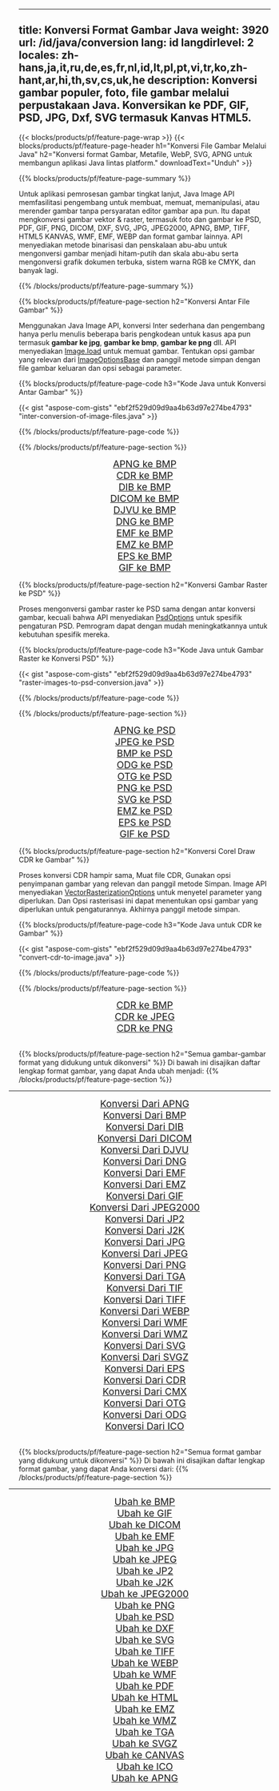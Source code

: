 ﻿
---
title: Konversi Format Gambar Java 
weight: 3920
url: /id/java/conversion 
lang: id
langdirlevel: 2
locales: zh-hans,ja,it,ru,de,es,fr,nl,id,lt,pl,pt,vi,tr,ko,zh-hant,ar,hi,th,sv,cs,uk,he
description: Konversi gambar populer, foto, file gambar melalui perpustakaan Java. Konversikan ke PDF, GIF, PSD, JPG, Dxf, SVG termasuk Kanvas HTML5.
---

{{< blocks/products/pf/feature-page-wrap >}}
{{< blocks/products/pf/feature-page-header h1="Konversi File Gambar Melalui Java" h2="Konversi format Gambar, Metafile, WebP, SVG, APNG untuk membangun aplikasi Java lintas platform." downloadText="Unduh" >}}

{{% blocks/products/pf/feature-page-summary %}}

Untuk aplikasi pemrosesan gambar tingkat lanjut, Java Image API memfasilitasi pengembang untuk membuat, memuat, memanipulasi, atau merender gambar tanpa persyaratan editor gambar apa pun. Itu dapat mengkonversi gambar vektor & raster, termasuk foto dan gambar ke PSD, PDF, GIF, PNG, DICOM, DXF, SVG, JPG, JPEG2000, APNG, BMP, TIFF, HTML5 KANVAS, WMF, EMF, WEBP dan format gambar lainnya. API menyediakan metode binarisasi dan penskalaan abu-abu untuk mengonversi gambar menjadi hitam-putih dan skala abu-abu serta mengonversi grafik dokumen terbuka, sistem warna RGB ke CMYK, dan banyak lagi.

{{% /blocks/products/pf/feature-page-summary  %}}

{{% blocks/products/pf/feature-page-section  h2="Konversi Antar File Gambar" %}}

Menggunakan Java Image API, konversi Inter sederhana dan pengembang hanya perlu menulis beberapa baris pengkodean untuk kasus apa pun termasuk **gambar ke jpg**, **gambar ke bmp**, **gambar ke png** dll. API menyediakan [Image.load](https://apireference.aspose.com/imaging/java/com.aspose.imaging/Image#load-java.lang.String-) untuk memuat gambar. Tentukan opsi gambar yang relevan dari [ImageOptionsBase](https://apireference.aspose.com/imaging/java/com.aspose.imaging/ImageOptionsBase) dan panggil metode simpan dengan file gambar keluaran dan opsi sebagai parameter.

{{% blocks/products/pf/feature-page-code h3="Kode Java untuk Konversi Antar Gambar" %}}

{{< gist "aspose-com-gists" "ebf2f529d09d9aa4b63d97e274be4793" "inter-conversion-of-image-files.java" >}}

{{% /blocks/products/pf/feature-page-code  %}}

{{% /blocks/products/pf/feature-page-section %}}

<div class="container-fluid productfamilypage bg-gray">
    <div class="convertypes bg-gray agp-content section">
        <div class="container">
		<div class="row other-converters" style="gap: 10px;font-size: 19px;text-align:center;">
		   <div class="col-md-2 other-converter remove-lp remove-rp">
		      <a href="/imaging/id/java/conversion/apng-to-bmp/" style="padding:15px;">APNG ke BMP</a>
		   </div>
		   <div class="col-md-2 other-converter remove-lp remove-rp">
		      <a href="/imaging/id/java/conversion/cdr-to-bmp/" style="padding:15px;">CDR ke BMP</a>
		   </div>
		   <div class="col-md-2 other-converter remove-lp remove-rp">
		      <a href="/imaging/id/java/conversion/dib-to-bmp/" style="padding:15px;">DIB ke BMP</a>
		   </div>
		   <div class="col-md-2 other-converter remove-lp remove-rp">
		      <a href="/imaging/id/java/conversion/dicom-to-bmp/" style="padding:15px;">DICOM ke BMP</a>
		   </div>
 		   <div class="col-md-2 other-converter remove-lp remove-rp">
		      <a href="/imaging/id/java/conversion/djvu-to-bmp/" style="padding:15px;">DJVU ke BMP</a>
		   </div>
		   <div class="col-md-2 other-converter remove-lp remove-rp">
		      <a href="/imaging/id/java/conversion/dng-to-bmp/" style="padding:15px;">DNG ke BMP</a>
		   </div>
		   <div class="col-md-2 other-converter remove-lp remove-rp">
		      <a href="/imaging/id/java/conversion/emf-to-bmp/" style="padding:15px;">EMF ke BMP</a>
		   </div>
		   <div class="col-md-2 other-converter remove-lp remove-rp">
		      <a href="/imaging/id/java/conversion/emz-to-bmp/" style="padding:15px;">EMZ ke BMP</a>
		   </div>
		   <div class="col-md-2 other-converter remove-lp remove-rp">
		      <a href="/imaging/id/java/conversion/eps-to-bmp/" style="padding:15px;">EPS ke BMP</a>
		   </div>
		   <div class="col-md-2 other-converter remove-lp remove-rp">
		      <a href="/imaging/id/java/conversion/gif-to-bmp/" style="padding:15px;">GIF ke BMP</a>
		   </div>
		</div>
	</div>
    </div>
</div>

{{% blocks/products/pf/feature-page-section  h2="Konversi Gambar Raster ke PSD" %}}

Proses mengonversi gambar raster ke PSD sama dengan antar konversi gambar, kecuali bahwa API menyediakan [PsdOptions](https://apireference.aspose.com/imaging/java/com.aspose.imaging.imageoptions/PsdOptions) untuk spesifik pengaturan PSD. Pemrogram dapat dengan mudah meningkatkannya untuk kebutuhan spesifik mereka.

{{% blocks/products/pf/feature-page-code h3="Kode Java untuk Gambar Raster ke Konversi PSD" %}}

{{< gist "aspose-com-gists" "ebf2f529d09d9aa4b63d97e274be4793" "raster-images-to-psd-conversion.java" >}}

{{% /blocks/products/pf/feature-page-code  %}}

{{% /blocks/products/pf/feature-page-section %}}

<div class="container-fluid productfamilypage bg-gray">
    <div class="convertypes bg-gray agp-content section">
        <div class="container">
		<div class="row other-converters" style="gap: 10px;font-size: 19px;text-align:center;">
		   <div class="col-md-2 other-converter remove-lp remove-rp">
		      <a href="/imaging/id/java/conversion/apng-to-PSD/" style="padding:15px;">APNG ke PSD</a>
		   </div>
		   <div class="col-md-2 other-converter remove-lp remove-rp">
		      <a href="/imaging/id/java/conversion/jpeg-to-PSD/" style="padding:15px;">JPEG ke PSD</a>
		   </div>
		   <div class="col-md-2 other-converter remove-lp remove-rp">
		      <a href="/imaging/id/java/conversion/bmp-to-PSD/" style="padding:15px;">BMP ke PSD</a>
		   </div>
		   <div class="col-md-2 other-converter remove-lp remove-rp">
		      <a href="/imaging/id/java/conversion/odg-to-PSD/" style="padding:15px;">ODG ke PSD</a>
		   </div>
 		   <div class="col-md-2 other-converter remove-lp remove-rp">
		      <a href="/imaging/id/java/conversion/otg-to-PSD/" style="padding:15px;">OTG ke PSD</a>
		   </div>
		   <div class="col-md-2 other-converter remove-lp remove-rp">
		      <a href="/imaging/id/java/conversion/png-to-PSD/" style="padding:15px;">PNG ke PSD</a>
		   </div>
		   <div class="col-md-2 other-converter remove-lp remove-rp">
		      <a href="/imaging/id/java/conversion/svg-to-PSD/" style="padding:15px;">SVG ke PSD</a>
		   </div>
		   <div class="col-md-2 other-converter remove-lp remove-rp">
		      <a href="/imaging/id/java/conversion/emz-to-PSD/" style="padding:15px;">EMZ ke PSD</a>
		   </div>
		   <div class="col-md-2 other-converter remove-lp remove-rp">
		      <a href="/imaging/id/java/conversion/eps-to-PSD/" style="padding:15px;">EPS ke PSD</a>
		   </div>
		   <div class="col-md-2 other-converter remove-lp remove-rp">
		      <a href="/imaging/id/java/conversion/gif-to-PSD/" style="padding:15px;">GIF ke PSD</a>
		   </div>
		</div>
	</div>
    </div>
</div>

{{% blocks/products/pf/feature-page-section  h2="Konversi Corel Draw CDR ke Gambar" %}}

Proses konversi CDR hampir sama, Muat file CDR, Gunakan opsi penyimpanan gambar yang relevan dan panggil metode Simpan. Image API menyediakan [VectorRasterizationOptions](https://apireference.aspose.com/imaging/java/com.aspose.imaging.imageoptions/vectorrasterizationoptions) untuk menyetel parameter yang diperlukan. Dan Opsi rasterisasi ini dapat menentukan opsi gambar yang diperlukan untuk pengaturannya. Akhirnya panggil metode simpan. 

{{% blocks/products/pf/feature-page-code h3="Kode Java untuk CDR ke Gambar" %}}

{{< gist "aspose-com-gists" "ebf2f529d09d9aa4b63d97e274be4793" "convert-cdr-to-image.java" >}}

{{% /blocks/products/pf/feature-page-code  %}}

{{% /blocks/products/pf/feature-page-section %}}

<div class="container-fluid productfamilypage bg-gray">
    <div class="convertypes bg-gray agp-content section">
        <div class="container">
		<div class="row other-converters" style="gap: 10px;font-size: 19px;text-align:center;">
		   <div class="col-md-2 other-converter remove-lp remove-rp">
		      <a href="/imaging/id/java/conversion/CDR-to-bmp/" style="padding:15px;">CDR ke BMP</a>
		   </div>
		   <div class="col-md-2 other-converter remove-lp remove-rp">
		      <a href="/imaging/id/java/conversion/CDR-to-jpeg/" style="padding:15px;">CDR ke JPEG</a>
		   </div>
		   <div class="col-md-2 other-converter remove-lp remove-rp">
		      <a href="/imaging/id/java/conversion/CDR-to-png/" style="padding:15px;">CDR ke PNG</a>
		   </div>		   
		</div>
	</div>
    </div>
</div>
<br/>

{{% blocks/products/pf/feature-page-section  h2="Semua gambar-gambar format yang didukung untuk dikonversi" %}}
Di bawah ini disajikan daftar lengkap format gambar, yang dapat Anda ubah menjadi:
{{% /blocks/products/pf/feature-page-section %}}
<div class="container-fluid productfamilypage bg-gray">
    <div class="convertypes bg-gray agp-content section">
        <div class="container">
                <hr style="margin-left:-20px;"/>
		<div class="row other-converters" style="gap: 10px;font-size: 19px;text-align:center;">
		    <div class='col-md-2 other-converter remove-lp remove-rp'><a href="/imaging/id/java/conversion/from/apng" style="padding:15px;">Konversi Dari APNG</a></div>
<div class='col-md-2 other-converter remove-lp remove-rp'><a href="/imaging/id/java/conversion/from/bmp" style="padding:15px;">Konversi Dari BMP</a></div>
<div class='col-md-2 other-converter remove-lp remove-rp'><a href="/imaging/id/java/conversion/from/dib" style="padding:15px;">Konversi Dari DIB</a></div>
<div class='col-md-2 other-converter remove-lp remove-rp'><a href="/imaging/id/java/conversion/from/dicom" style="padding:15px;">Konversi Dari DICOM</a></div>
<div class='col-md-2 other-converter remove-lp remove-rp'><a href="/imaging/id/java/conversion/from/djvu" style="padding:15px;">Konversi Dari DJVU</a></div>
<div class='col-md-2 other-converter remove-lp remove-rp'><a href="/imaging/id/java/conversion/from/dng" style="padding:15px;">Konversi Dari DNG</a></div>
<div class='col-md-2 other-converter remove-lp remove-rp'><a href="/imaging/id/java/conversion/from/emf" style="padding:15px;">Konversi Dari EMF</a></div>
<div class='col-md-2 other-converter remove-lp remove-rp'><a href="/imaging/id/java/conversion/from/emz" style="padding:15px;">Konversi Dari EMZ</a></div>
<div class='col-md-2 other-converter remove-lp remove-rp'><a href="/imaging/id/java/conversion/from/gif" style="padding:15px;">Konversi Dari GIF</a></div>
<div class='col-md-2 other-converter remove-lp remove-rp'><a href="/imaging/id/java/conversion/from/jpeg2000" style="padding:15px;">Konversi Dari JPEG2000</a></div>
<div class='col-md-2 other-converter remove-lp remove-rp'><a href="/imaging/id/java/conversion/from/jp2" style="padding:15px;">Konversi Dari JP2</a></div>
<div class='col-md-2 other-converter remove-lp remove-rp'><a href="/imaging/id/java/conversion/from/j2k" style="padding:15px;">Konversi Dari J2K</a></div>
<div class='col-md-2 other-converter remove-lp remove-rp'><a href="/imaging/id/java/conversion/from/jpg" style="padding:15px;">Konversi Dari JPG</a></div>
<div class='col-md-2 other-converter remove-lp remove-rp'><a href="/imaging/id/java/conversion/from/jpeg" style="padding:15px;">Konversi Dari JPEG</a></div>
<div class='col-md-2 other-converter remove-lp remove-rp'><a href="/imaging/id/java/conversion/from/png" style="padding:15px;">Konversi Dari PNG</a></div>
<div class='col-md-2 other-converter remove-lp remove-rp'><a href="/imaging/id/java/conversion/from/tga" style="padding:15px;">Konversi Dari TGA</a></div>
<div class='col-md-2 other-converter remove-lp remove-rp'><a href="/imaging/id/java/conversion/from/tif" style="padding:15px;">Konversi Dari TIF</a></div>
<div class='col-md-2 other-converter remove-lp remove-rp'><a href="/imaging/id/java/conversion/from/tiff" style="padding:15px;">Konversi Dari TIFF</a></div>
<div class='col-md-2 other-converter remove-lp remove-rp'><a href="/imaging/id/java/conversion/from/webp" style="padding:15px;">Konversi Dari WEBP</a></div>
<div class='col-md-2 other-converter remove-lp remove-rp'><a href="/imaging/id/java/conversion/from/wmf" style="padding:15px;">Konversi Dari WMF</a></div>
<div class='col-md-2 other-converter remove-lp remove-rp'><a href="/imaging/id/java/conversion/from/wmz" style="padding:15px;">Konversi Dari WMZ</a></div>
<div class='col-md-2 other-converter remove-lp remove-rp'><a href="/imaging/id/java/conversion/from/svg" style="padding:15px;">Konversi Dari SVG</a></div>
<div class='col-md-2 other-converter remove-lp remove-rp'><a href="/imaging/id/java/conversion/from/svgz" style="padding:15px;">Konversi Dari SVGZ</a></div>
<div class='col-md-2 other-converter remove-lp remove-rp'><a href="/imaging/id/java/conversion/from/eps" style="padding:15px;">Konversi Dari EPS</a></div>
<div class='col-md-2 other-converter remove-lp remove-rp'><a href="/imaging/id/java/conversion/from/cdr" style="padding:15px;">Konversi Dari CDR</a></div>
<div class='col-md-2 other-converter remove-lp remove-rp'><a href="/imaging/id/java/conversion/from/cmx" style="padding:15px;">Konversi Dari CMX</a></div>
<div class='col-md-2 other-converter remove-lp remove-rp'><a href="/imaging/id/java/conversion/from/otg" style="padding:15px;">Konversi Dari OTG</a></div>
<div class='col-md-2 other-converter remove-lp remove-rp'><a href="/imaging/id/java/conversion/from/odg" style="padding:15px;">Konversi Dari ODG</a></div>
<div class='col-md-2 other-converter remove-lp remove-rp'><a href="/imaging/id/java/conversion/from/ico" style="padding:15px;">Konversi Dari ICO</a></div>
                </div>
        </div>
    </div>
</div>
<br/>

{{% blocks/products/pf/feature-page-section  h2="Semua format gambar yang didukung untuk dikonversi" %}}
Di bawah ini disajikan daftar lengkap format gambar, yang dapat Anda konversi dari:
{{% /blocks/products/pf/feature-page-section %}}
<div class="container-fluid productfamilypage bg-gray">
    <div class="convertypes bg-gray agp-content section">
        <div class="container">
	        <hr style="margin-left:-20px;"/>
		<div class="row other-converters" style="gap: 10px;font-size: 19px;text-align:center;">
		    <div class='col-md-2 other-converter remove-lp remove-rp'><a href="/imaging/id/java/conversion/to/bmp" style="padding:15px;">Ubah ke BMP</a></div>
<div class='col-md-2 other-converter remove-lp remove-rp'><a href="/imaging/id/java/conversion/to/gif" style="padding:15px;">Ubah ke GIF</a></div>
<div class='col-md-2 other-converter remove-lp remove-rp'><a href="/imaging/id/java/conversion/to/dicom" style="padding:15px;">Ubah ke DICOM</a></div>
<div class='col-md-2 other-converter remove-lp remove-rp'><a href="/imaging/id/java/conversion/to/emf" style="padding:15px;">Ubah ke EMF</a></div>
<div class='col-md-2 other-converter remove-lp remove-rp'><a href="/imaging/id/java/conversion/to/jpg" style="padding:15px;">Ubah ke JPG</a></div>
<div class='col-md-2 other-converter remove-lp remove-rp'><a href="/imaging/id/java/conversion/to/jpeg" style="padding:15px;">Ubah ke JPEG</a></div>
<div class='col-md-2 other-converter remove-lp remove-rp'><a href="/imaging/id/java/conversion/to/jp2" style="padding:15px;">Ubah ke JP2</a></div>
<div class='col-md-2 other-converter remove-lp remove-rp'><a href="/imaging/id/java/conversion/to/j2k" style="padding:15px;">Ubah ke J2K</a></div>
<div class='col-md-2 other-converter remove-lp remove-rp'><a href="/imaging/id/java/conversion/to/jpeg2000" style="padding:15px;">Ubah ke JPEG2000</a></div>
<div class='col-md-2 other-converter remove-lp remove-rp'><a href="/imaging/id/java/conversion/to/png" style="padding:15px;">Ubah ke PNG</a></div>
<div class='col-md-2 other-converter remove-lp remove-rp'><a href="/imaging/id/java/conversion/to/psd" style="padding:15px;">Ubah ke PSD</a></div>
<div class='col-md-2 other-converter remove-lp remove-rp'><a href="/imaging/id/java/conversion/to/dxf" style="padding:15px;">Ubah ke DXF</a></div>
<div class='col-md-2 other-converter remove-lp remove-rp'><a href="/imaging/id/java/conversion/to/svg" style="padding:15px;">Ubah ke SVG</a></div>
<div class='col-md-2 other-converter remove-lp remove-rp'><a href="/imaging/id/java/conversion/to/tiff" style="padding:15px;">Ubah ke TIFF</a></div>
<div class='col-md-2 other-converter remove-lp remove-rp'><a href="/imaging/id/java/conversion/to/webp" style="padding:15px;">Ubah ke WEBP</a></div>
<div class='col-md-2 other-converter remove-lp remove-rp'><a href="/imaging/id/java/conversion/to/wmf" style="padding:15px;">Ubah ke WMF</a></div>
<div class='col-md-2 other-converter remove-lp remove-rp'><a href="/imaging/id/java/conversion/to/pdf" style="padding:15px;">Ubah ke PDF</a></div>
<div class='col-md-2 other-converter remove-lp remove-rp'><a href="/imaging/id/java/conversion/to/html" style="padding:15px;">Ubah ke HTML</a></div>
<div class='col-md-2 other-converter remove-lp remove-rp'><a href="/imaging/id/java/conversion/to/emz" style="padding:15px;">Ubah ke EMZ</a></div>
<div class='col-md-2 other-converter remove-lp remove-rp'><a href="/imaging/id/java/conversion/to/wmz" style="padding:15px;">Ubah ke WMZ</a></div>
<div class='col-md-2 other-converter remove-lp remove-rp'><a href="/imaging/id/java/conversion/to/tga" style="padding:15px;">Ubah ke TGA</a></div>
<div class='col-md-2 other-converter remove-lp remove-rp'><a href="/imaging/id/java/conversion/to/svgz" style="padding:15px;">Ubah ke SVGZ</a></div>
<div class='col-md-2 other-converter remove-lp remove-rp'><a href="/imaging/id/java/conversion/to/canvas" style="padding:15px;">Ubah ke CANVAS</a></div>
<div class='col-md-2 other-converter remove-lp remove-rp'><a href="/imaging/id/java/conversion/to/ico" style="padding:15px;">Ubah ke ICO</a></div>
<div class='col-md-2 other-converter remove-lp remove-rp'><a href="/imaging/id/java/conversion/to/apng" style="padding:15px;">Ubah ke APNG</a></div>
                </div>
        </div>
    </div>
</div>

